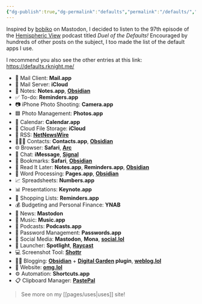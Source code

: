 ```yaml
---
{"dg-publish":true,"dg-permalink":"defaults","permalink":"/defaults/","tags":["Apps"],"updated":"2024-03-09"}
---
```



Inspired by [bobiko](https://pol.social/@bobiko/111670113063973359) on Mastodon, I decided to listen to the 97th episode of the [Hemispheric View](https://defaults.rknight.me/) podcast titled *Duel of the Defaults!* Encouraged by hundreds of other posts on the subject, I too made the list of the default apps I use.

I recommend you also see the other entries at this link: https://defaults.rknight.me/

- 📨 Mail Client: **Mail.app**
- 📮 Mail Server: **iCloud**
- 📝 Notes: **Notes.app**, **[Obsidian](https://obsidian.md/)**
- ✅ To-do: **Reminders.app**
- 📷 iPhone Photo Shooting: **Camera.app**
- 🟦 Photo Management: **Photos.app**
- 📆 Calendar: **Calendar.app**
- 📁 Cloud File Storage: **iCloud**
- 📖 RSS: **[NetNewsWire](https://netnewswire.com/)**
- 🙎🏻‍♂️ Contacts: **Contacts.app**, **[Obsidian](https://obsidian.md/)**
- 🌐 Browser: **Safari**, **[Arc](https://arc.net/gift/f70fd7c0)**
- 💬 Chat: **iMessage**, **[Signal](https://www.signal.org/)**
- 🔖 Bookmarks: **Safari**, **[Obsidian](https://obsidian.md/)**
- 📑 Read It Later: **Notes.app**, **Reminders.app**, **[Obsidian](https://obsidian.md/)**
- 📜 Word Processing: **Pages.app**, **[Obsidian](https://obsidian.md/)**
- 📈 Spreadsheets: **Numbers.app**
- 📊 Presentations: **Keynote.app**
- 🛒 Shopping Lists: **Reminders.app**
- 💰 Budgeting and Personal Finance: **YNAB**
- 📰 News: **Mastodon**
- 🎵 Music: **Music.app**
- 🎤 Podcasts: **Podcasts.app**
- 🔐 Password Management: **Passwords.app**
- 🐘 Social Media: **Mastodon**, **Mona**, **[social.lol](https://home.omg.lol/referred-by/voitech)**
- 🚀 Launcher: **Spotlight**, **[Raycast](https://www.raycast.com/)**
- 💻 Screenshot Tool: **[Shottr](https://shottr.cc/)**
- ✍🏻 Blogging: **[Obsidian](https://obsidian.md/)** + **[Digital Garden](https://github.com/oleeskild/obsidian-digital-garden) plugin**, **[weblog.lol](https://home.omg.lol/referred-by/voitech)**
- 🔗 Website: **[omg.lol](https://home.omg.lol/referred-by/voitech)**
- ⚙️ Automation: **Shortcuts.app**
- 📋 Clipboard Manager: **[PastePal](https://indiegoodies.com/pastepal)**

> See more on my [[pages/uses\|uses]] site!
